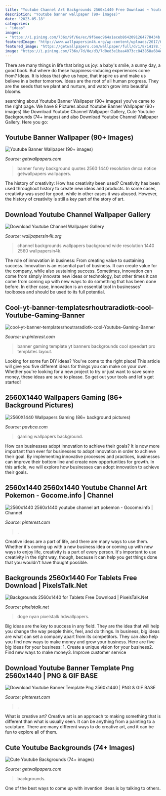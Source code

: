 ```yaml
---
title: "Youtube Channel Art Backgrounds 2560x1440 Free Download ~ Youtube Banner Wallpaper (90+ Images)"
description: "Youtube banner wallpaper (90+ images)"
date: "2023-05-18"
categories:
- "ideas"
images:
- "https://i.pinimg.com/736x/9f/6e/ec/9f6eec964a1eceb8642091264778434b.jpg"
featuredImage: "http://www.wallpapersin4k.org/wp-content/uploads/2017/04/Youtube-Channel-Wallpaper-4.jpg"
featured_image: "https://getwallpapers.com/wallpaper/full/d/1/8/14178.jpg"
image: "https://i.pinimg.com/736x/7d/0e/d3/7d0ed3e1baa4073cc843858a684ed02b.jpg"
---
```



There are many things in life that bring us joy: a baby's smile, a sunny day, a good book. But where do these happiness-inducing experiences come from? Ideas. It is ideas that give us hope, that inspire us and make us believe in a better tomorrow. Ideas are the root of all human progress. They are the seeds that we plant and nurture, and watch grow into beautiful blooms.

	

		
searching about Youtube Banner Wallpaper (90+ images) you've came to the right page. We have 8 Pictures about Youtube Banner Wallpaper (90+ images) like Download Youtube Channel Wallpaper Gallery, Cute Youtube Backgrounds (74+ images) and also Download Youtube Channel Wallpaper Gallery. Here you go:
		
    
## Youtube Banner Wallpaper (90+ Images)

<img loading=lazy src="https://getwallpapers.com/wallpaper/full/d/1/8/14178.jpg" onerror="this.onerror=null;this.src='https://tse3.mm.bing.net/th?id=OIP.iQYvGuiH67eh7sd60Ma4aQHaEK&amp;pid=15.1';" alt="Youtube Banner Wallpaper (90+ images)">

_Source: getwallpapers.com_

>banner funny background quotes 2560 1440 resolution dmca notice getwallpapers wallpapers. 

	

The history of creativity: How has creativity been used?
Creativity has been used throughout history to create new ideas and products. In some cases, creativity was used for good, while in other cases it was abused. However, the history of creativity is still a key part of the story of art.

    
## Download Youtube Channel Wallpaper Gallery

<img loading=lazy src="http://www.wallpapersin4k.org/wp-content/uploads/2017/04/Youtube-Channel-Wallpaper-4.jpg" onerror="this.onerror=null;this.src='https://tse1.mm.bing.net/th?id=OIP.CINWXEQdJc2-VTZYU1qgpAHaEK&amp;pid=15.1';" alt="Download Youtube Channel Wallpaper Gallery">

_Source: wallpapersin4k.org_

>channel backgrounds wallpapers background wide resolution 1440 2560 wallpapersin4k. 

	

The role of innovation in business: From creating value to sustaining success.
Innovation is an essential part of business. It can create value for the company, while also sustaining success. Sometimes, innovation can come from simply innovate new ideas or technology, but other times it can come from coming up with new ways to do something that has been done before. In either case, innovation is an essential tool in businesses’ toolboxes and should be used to its full potential.

    
## Cool-yt-banner-templatesrhoutraradiotk-cool-Youtube-Gaming-Banner

<img loading=lazy src="https://i.pinimg.com/736x/7d/0e/d3/7d0ed3e1baa4073cc843858a684ed02b.jpg" onerror="this.onerror=null;this.src='https://tse4.mm.bing.net/th?id=OIP.TKk3osZ21fu8eHNFvEOgmwHaEK&amp;pid=15.1';" alt="cool-yt-banner-templatesrhoutraradiotk-cool-Youtube-Gaming-Banner">

_Source: in.pinterest.com_

>banner gaming template yt banners backgrounds cool speedart pro templates layout. 

	

Looking for some fun DIY ideas? You've come to the right place! This article will give you five different ideas for things you can make on your own. Whether you're looking for a new project to try or just want to save some money, these ideas are sure to please. So get out your tools and let's get started!

    
## 2560X1440 Wallpapers Gaming (86+ Background Pictures)

<img loading=lazy src="http://pavbca.com/walldb/original/d/8/a/157038.jpg" onerror="this.onerror=null;this.src='https://tse1.mm.bing.net/th?id=OIP.UvoNXxiaaktgs5UdQKZjpwHaEK&amp;pid=15.1';" alt="2560X1440 Wallpapers Gaming (86+ background pictures)">

_Source: pavbca.com_

>gaming wallpapers background. 

	

How can businesses adopt innovation to achieve their goals?
It is now more important than ever for businesses to adopt innovation in order to achieve their goal. By implementing innovative processes and practices, businesses can improve their bottom line and create new opportunities for growth. In this article, we will explore how businesses can adopt innovation to achieve their goals.

    
## 2560x1440 2560x1440 Youtube Channel Art Pokemon - Gocome.info | Channel

<img loading=lazy src="https://i.pinimg.com/736x/9f/6e/ec/9f6eec964a1eceb8642091264778434b.jpg" onerror="this.onerror=null;this.src='https://tse1.mm.bing.net/th?id=OIP.XH3sYWUFYXP_INwXsDYqeQHaEK&amp;pid=15.1';" alt="2560x1440 2560x1440 youtube channel art pokemon - Gocome.info | Channel">

_Source: pinterest.com_

>. 

	

Creative ideas are a part of life, and there are many ways to use them. Whether it's coming up with a new business idea or coming up with new ways to enjoy life, creativity is a part of every person. It's important to use creativity in the right way, though, because it can help you get things done that you wouldn't have thought possible.

    
## Backgrounds 2560x1440 For Tablets Free Download | PixelsTalk.Net

<img loading=lazy src="https://www.pixelstalk.net/wp-content/uploads/2016/08/Low-Poly-Doge-Background-2560x1440-for-Tablets.jpg" onerror="this.onerror=null;this.src='https://tse4.mm.bing.net/th?id=OIP.VMQfciRriIREFrXPp4mrPAHaEK&amp;pid=15.1';" alt="Backgrounds 2560x1440 for Tablets Free Download | PixelsTalk.Net">

_Source: pixelstalk.net_

>doge nyan pixelstalk hdwallpapers. 

	

Big ideas are the key to success in any field. They are the idea that will help you change the way people think, feel, and do things. In business, big ideas are what can set a company apart from its competitors. They can also help you find new ways to make money and grow your business. Here are five big ideas for your business: 1. Create a unique vision for your business2. Find new ways to make money3. Improve customer service
    
## Download Youtube Banner Template Png 2560x1440 | PNG &amp; GIF BASE

<img loading=lazy src="https://i.pinimg.com/736x/23/8d/ac/238dac0352fdf288277ad408d74d0a11.jpg" onerror="this.onerror=null;this.src='https://tse2.mm.bing.net/th?id=OIP.lFnBysVJ529wnLKTkVdJ4gHaEK&amp;pid=15.1';" alt="Download Youtube Banner Template Png 2560x1440 | PNG &amp; GIF BASE">

_Source: pinterest.com_

>. 

	

What is creative art?
Creative art is an approach to making something that is different than what is usually seen. It can be anything from a painting to a sculpture. There are many different ways to do creative art, and it can be fun to explore all of them.

    
## Cute Youtube Backgrounds (74+ Images)

<img loading=lazy src="http://getwallpapers.com/wallpaper/full/a/5/3/408187.jpg" onerror="this.onerror=null;this.src='https://tse3.mm.bing.net/th?id=OIP.a-HnhVw3JNd9pcrgNXj-JAHaEo&amp;pid=15.1';" alt="Cute Youtube Backgrounds (74+ images)">

_Source: getwallpapers.com_

>backgrounds. 

	

One of the best ways to come up with invention ideas is by talking to others.


